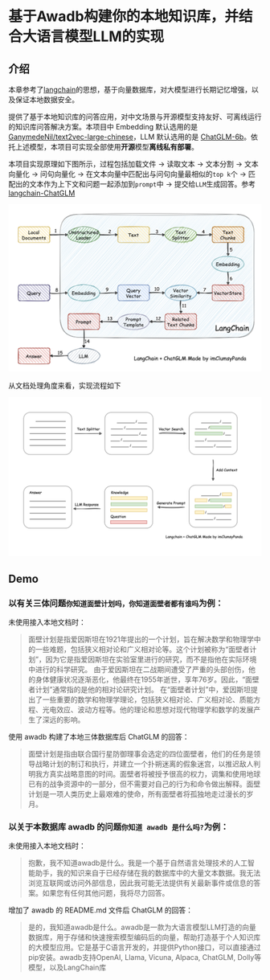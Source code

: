 # 基于Awadb构建你的本地知识库，并结合大语言模型LLM的实现

## 介绍
本章参考了[langchain](https://github.com/hwchase17/langchain)的思想，基于向量数据库，对大模型进行长期记忆增强，以及保证本地数据安全。 

提供了基于本地知识库的问答应用，对中文场景与开源模型支持友好、可离线运行的知识库问答解决方案。本项目中 Embedding 默认选用的是 [GanymedeNil/text2vec-large-chinese](https://huggingface.co/GanymedeNil/text2vec-large-chinese/tree/main)，LLM 默认选用的是 [ChatGLM-6b](https://huggingface.co/THUDM/chatglm-6b)。依托上述模型，本项目可实现全部使用**开源**模型**离线私有部署**。

本项目实现原理如下图所示，过程包括加载文件 -> 读取文本 -> 文本分割 -> 文本向量化 -> 问句向量化 -> 在文本向量中匹配出与问句向量最相似的`top k`个 -> 匹配出的文本作为上下文和问题一起添加到`prompt`中 -> 提交给`LLM`生成回答。参考[langchain-ChatGLM](https://github.com/imClumsyPanda/langchain-ChatGLM)

![实现原理图](imgs/langchain+chatglm.png)

从文档处理角度来看，实现流程如下

![实现原理图2](imgs/langchain+chatglm2.png)

## Demo

### 以有关三体问题`你知道面壁计划吗，你知道面壁者都有谁吗`为例：

未使用接入本地文档时：

>面壁计划是指爱因斯坦在1921年提出的一个计划，旨在解决数学和物理学中的一些难题，包括狭义相对论和广义相对论等。这个计划被称为“面壁者计划”，因为它是指爱因斯坦在实验室里进行的研究，而不是指他在实际环境中进行的科学研究。
>由于爱因斯坦在二战期间遭受了严重的头部创伤，他的身体健康状况逐渐恶化，他最终在1955年逝世，享年76岁。因此，“面壁者计划”通常指的是他的相对论研究计划。
>在“面壁者计划”中，爱因斯坦提出了一些重要的数学和物理学理论，包括狭义相对论、广义相对论、质能方程、光电效应、波动方程等。他的理论和思想对现代物理学和数学的发展产生了深远的影响。

使用 awadb 构建了本地三体数据库后 ChatGLM 的回答：

>面壁计划是指由联合国行星防御理事会选定的四位面壁者，他们的任务是领导战略计划的制订和执行，并建立一个扑朔迷离的假象迷宫，以推迟敌人判明我方真实战略意图的时间。面壁者将被授予很高的权力，调集和使用地球已有的战争资源中的一部分，但不需要对自己的行为和命令做出解释。面壁计划是一项人类历史上最艰难的使命，所有面壁者将孤独地走过漫长的岁月。

### 以关于本数据库 awadb 的问题`你知道 awadb 是什么吗?`为例：

未使用接入本地文档时：

>抱歉，我不知道awadb是什么。我是一个基于自然语言处理技术的人工智能助手，我的知识来自于已经存储在我的数据库中的大量文本数据。我无法浏览互联网或访问外部信息，因此我可能无法提供有关最新事件或信息的答案。如果您有任何其他问题，我将尽力回答。

增加了 awadb 的 README.md 文件后 ChatGLM 的回答：

>是的，我知道awadb是什么。awadb是一款为大语言模型LLM打造的向量数据库，用于存储和快速搜索模型编码后的向量，帮助打造基于个人知识库的大模型应用。它是基于C语言开发的，并提供Python接口，可以直接通过pip安装。awadb支持OpenAI, Llama, Vicuna, Alpaca, ChatGLM, Dolly等模型，以及LangChain库
